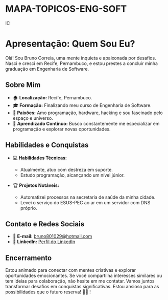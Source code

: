 # MAPA-TOPICOS-ENG-SOFT
IC

# Apresentação: Quem Sou Eu?

Olá! Sou Bruno Correia, uma mente inquieta e apaixonada por desafios. Nasci e cresci em Recife, Pernambuco, e estou prestes a concluir minha graduação em Engenharia de Software.

## **Sobre Mim**

- 🏠 **Localização:** Recife, Pernambuco.
- 🎓 **Formação:** Finalizando meu curso de Engenharia de Software.
- 🚀 **Paixões:** Amo programação, hardware, hacking e sou fascinado pelo espaço e universo.
- 🌱 **Aprendizado Contínuo:** Busco constantemente me especializar em programação e explorar novas oportunidades.

## **Habilidades e Conquistas**

- 💻 **Habilidades Técnicas:**
  - Atualmente, atuo com destreza em suporte.
  - Estudo programação, alcançando um nível júnior.

- 🏆 **Projetos Notáveis:**
  - Automatizei processos na secretaria de saúde da minha cidade.
  - Levei o serviço do ESUS-PEC ao ar em um servidor com DNS próprio.

## **Contato e Redes Sociais**

- 📧 **E-mail:** [bruno801029@hotmail.com](mailto:bruno801029@hotmail.com)
- 🔗 **LinkedIn:** [Perfil do LinkedIn](https://www.linkedin.com/in/bruno-correia-433691189/)

## **Encerramento**

Estou animado para conectar com mentes criativas e explorar oportunidades emocionantes. Se você compartilha interesses similares ou tem ideias para colaboração, não hesite em me contatar. Vamos juntos transformar desafios em conquistas significativas. Estou ansioso para as possibilidades que o futuro reserva! 🚀✨ !
